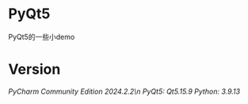 # PyQt5
PyQt5的一些小demo
# Version
*PyCharm Community Edition 2024.2.2\n*
*PyQt5: Qt5.15.9*
*Python: 3.9.13*
